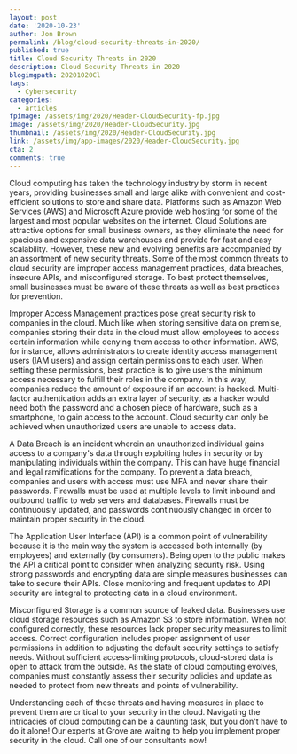 ```yaml
---
layout: post
date: '2020-10-23'
author: Jon Brown
permalink: /blog/cloud-security-threats-in-2020/
published: true
title: Cloud Security Threats in 2020
description: Cloud Security Threats in 2020
blogimgpath: 20201020Cl
tags:
  - Cybersecurity
categories:
  - articles
fpimage: /assets/img/2020/Header-CloudSecurity-fp.jpg
image: /assets/img/2020/Header-CloudSecurity.jpg
thumbnail: /assets/img/2020/Header-CloudSecurity.jpg
link: /assets/img/app-images/2020/Header-CloudSecurity.jpg
cta: 2
comments: true
---
```

Cloud computing has taken the technology industry by storm in recent
years, providing businesses small and large alike with convenient and
cost-efficient solutions to store and share data. Platforms such as
Amazon Web Services (AWS) and Microsoft Azure provide web hosting for
some of the largest and most popular websites on the internet. Cloud
Solutions are attractive options for small business owners, as they
eliminate the need for spacious and expensive data warehouses and
provide for fast and easy scalability. However, these new and evolving
benefits are accompanied by an assortment of new security threats. Some
of the most common threats to cloud security are improper access
management practices, data breaches, insecure APIs, and misconfigured
storage. To best protect themselves, small businesses must be aware of
these threats as well as best practices for prevention.

Improper Access Management practices pose great security risk to
companies in the cloud. Much like when storing sensitive data on
premise, companies storing their data in the cloud must allow employees
to access certain information while denying them access to other
information. AWS, for instance, allows administrators to create identity
access management users (IAM users) and assign certain permissions to
each user. When setting these permissions, best practice is to give
users the minimum access necessary to fulfill their roles in the
company. In this way, companies reduce the amount of exposure if an
account is hacked. Multi-factor authentication adds an extra layer of
security, as a hacker would need both the password and a chosen piece of
hardware, such as a smartphone, to gain access to the account. Cloud
security can only be achieved when unauthorized users are unable to
access data.

A Data Breach is an incident wherein an unauthorized individual gains
access to a company's data through exploiting holes in security or by
manipulating individuals within the company. This can have huge
financial and legal ramifications for the company. To prevent a data
breach, companies and users with access must use MFA and never share
their passwords. Firewalls must be used at multiple levels to limit
inbound and outbound traffic to web servers and databases. Firewalls
must be continuously updated, and passwords continuously changed in
order to maintain proper security in the cloud.

The Application User Interface (API) is a common point of vulnerability
because it is the main way the system is accessed both internally (by
employees) and externally (by consumers). Being open to the public makes
the API a critical point to consider when analyzing security risk. Using
strong passwords and encrypting data are simple measures businesses can
take to secure their APIs. Close monitoring and frequent updates to API
security are integral to protecting data in a cloud environment.

Misconfigured Storage is a common source of leaked data. Businesses use
cloud storage resources such as Amazon S3 to store information. When not
configured correctly, these resources lack proper security measures to
limit access. Correct configuration includes proper assignment of user
permissions in addition to adjusting the default security settings to
satisfy needs. Without sufficient access-limiting protocols,
cloud-stored data is open to attack from the outside. As the state of
cloud computing evolves, companies must constantly assess their security
policies and update as needed to protect from new threats and points of
vulnerability.

Understanding each of these threats and having measures in place to
prevent them are critical to your security in the cloud. Navigating the
intricacies of cloud computing can be a daunting task, but you don't
have to do it alone! Our experts at Grove are waiting to help you
implement proper security in the cloud. Call one of our consultants now!
